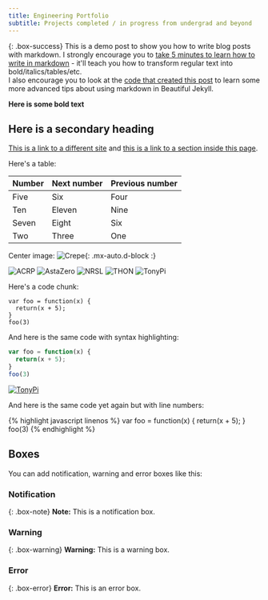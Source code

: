 ```yaml
---
title: Engineering Portfolio
subtitle: Projects completed / in progress from undergrad and beyond
---
```


{: .box-success}
This is a demo post to show you how to write blog posts with markdown.  I strongly encourage you to [take 5 minutes to learn how to write in markdown](https://markdowntutorial.com/) - it'll teach you how to transform regular text into bold/italics/tables/etc.<br/>I also encourage you to look at the [code that created this post](https://raw.githubusercontent.com/daattali/beautiful-jekyll/master/_posts/2020-02-28-sample-markdown.md) to learn some more advanced tips about using markdown in Beautiful Jekyll.

**Here is some bold text**

## Here is a secondary heading

[This is a link to a different site](https://deanattali.com/) and [this is a link to a section inside this page](#local-urls).

Here's a table:

| Number | Next number | Previous number |
| :------ |:--- | :--- |
| Five | Six | Four |
| Ten | Eleven | Nine |
| Seven | Eight | Six |
| Two | Three | One |

Center image:
![Crepe](https://beautifuljekyll.com/assets/img/crepe.jpg){: .mx-auto.d-block :}



![ACRP](https://github.com/willkraus9/willkraus9.github.io/blob/master/assets/png/acrp_link.png)
![AstaZero](https://github.com/willkraus9/willkraus9.github.io/blob/master/assets/png/astazero_link.png)
![NRSL](https://github.com/willkraus9/willkraus9.github.io/blob/master/assets/png/nrsl_link.png)
![THON](https://github.com/willkraus9/willkraus9.github.io/blob/master/assets/png/thon_bot_link2.png)
![TonyPi](https://github.com/willkraus9/willkraus9.github.io/blob/master/assets/png/tonypi_link.png)

Here's a code chunk:

~~~
var foo = function(x) {
  return(x + 5);
}
foo(3)
~~~

And here is the same code with syntax highlighting:

```javascript
var foo = function(x) {
  return(x + 5);
}
foo(3)
```
[![TonyPi](https://github.com/willkraus9/willkraus9.github.io/blob/master/assets/png/tonypi_link.png)](https://www.wikipedia.org/)


And here is the same code yet again but with line numbers:

{% highlight javascript linenos %}
var foo = function(x) {
  return(x + 5);
}
foo(3)
{% endhighlight %}

## Boxes
You can add notification, warning and error boxes like this:

### Notification

{: .box-note}
**Note:** This is a notification box.

### Warning

{: .box-warning}
**Warning:** This is a warning box.

### Error

{: .box-error}
**Error:** This is an error box.

